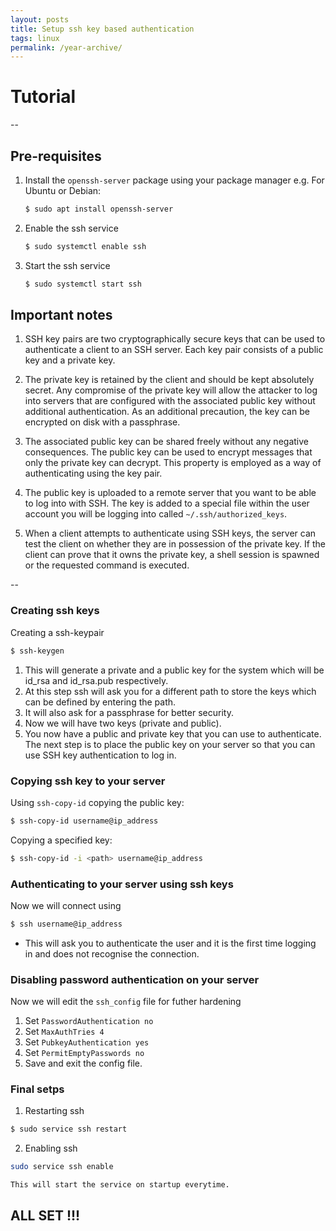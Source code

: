 ```yaml
---
layout: posts
title: Setup ssh key based authentication
tags: linux
permalink: /year-archive/
---
```

# Tutorial
  
--

## Pre-requisites    

1. Install the `openssh-server` package using your package manager
	e.g. For Ubuntu or Debian:  
	```bash
	$ sudo apt install openssh-server
	```
  
2. Enable the ssh service  
	```bash
	$ sudo systemctl enable ssh 
	```
3. Start the ssh service  
	```bash
	$ sudo systemctl start ssh
	```   
  
## Important notes  
  
1. SSH key pairs are two cryptographically secure keys that can be used to authenticate a client to an SSH server. Each key pair consists of a public key and a private key.  

2. The private key is retained by the client and should be kept absolutely secret. Any compromise of the private key will allow the attacker to log into servers that are configured with the associated public key without additional authentication. As an additional precaution, the key can be encrypted on disk with a passphrase.  

3. The associated public key can be shared freely without any negative consequences. The public key can be used to encrypt messages that only the private key can decrypt. This property is employed as a way of authenticating using the key pair.  

4. The public key is uploaded to a remote server that you want to be able to log into with SSH. The key is added to a special file within the user account you will be logging into called `~/.ssh/authorized_keys`.  

5. When a client attempts to authenticate using SSH keys, the server can test the client on whether they are in possession of the private key. If the client can prove that it owns the private key, a shell session is spawned or the requested command is executed.  

--

### Creating ssh keys  
  
Creating a ssh-keypair  
```bash
$ ssh-keygen
```  
1. This will generate a private and a public key for the system which will be id_rsa and id_rsa.pub respectively.  
2. At this step ssh will ask you for a different path to store the keys which can be defined by entering the path.  
3. It will also ask for a passphrase for better security.  
4. Now we will have two keys (private and public).  
5. You now have a public and private key that you can use to authenticate. The next step is to place the public key on your server so that you can use SSH key authentication to log in.  


### Copying ssh key to your server

Using `ssh-copy-id` copying the public key:  
```bash
$ ssh-copy-id username@ip_address
```  
Copying a specified key:  
```bash
$ ssh-copy-id -i <path> username@ip_address
```

### Authenticating to your server using ssh keys

Now we will connect using  
```bash
$ ssh username@ip_address
```  
- This will ask you to authenticate the user and it is the first time logging in and does not recognise the connection.  

### Disabling password authentication on your server
  
Now we will edit the `ssh_config` file for futher hardening  
1. Set `PasswordAuthentication no`  
2. Set `MaxAuthTries 4`  
3. Set `PubkeyAuthentication yes`  
4. Set `PermitEmptyPasswords no`  
5. Save and exit the config file.

### Final setps  
  
1. Restarting ssh  
```bash
$ sudo service ssh restart
```  

2. Enabling ssh  
```bash
sudo service ssh enable
```
	This will start the service on startup everytime.  

## ALL SET !!!  
